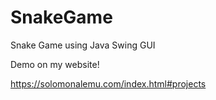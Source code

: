 # SnakeGame
Snake Game using Java Swing GUI

Demo on my website!

https://solomonalemu.com/index.html#projects
